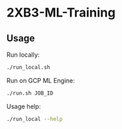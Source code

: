 # 2XB3-ML-Training

## Usage

Run locally:
```bash
./run_local.sh 
```

Run on GCP ML Engine:
```bash
./run.sh JOB_ID
```

Usage help:
```bash
./run_local --help
```
